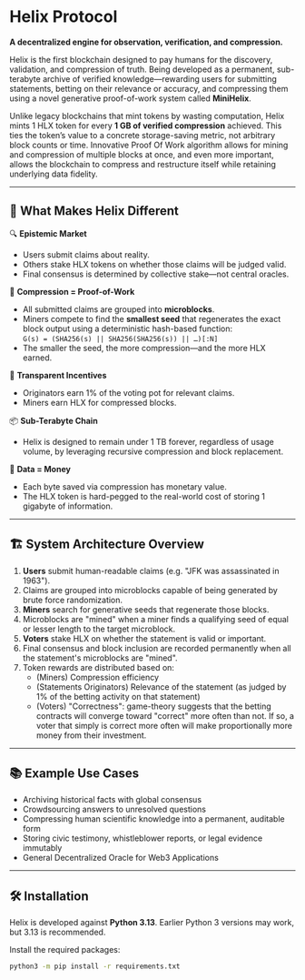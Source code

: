 # Helix Protocol

**A decentralized engine for observation, verification, and compression.**

Helix is the first blockchain designed to pay humans for the discovery, validation, and compression of truth. Being developed as a permanent, sub-terabyte archive of verified knowledge—rewarding users for submitting statements, betting on their relevance or accuracy, and compressing them using a novel generative proof-of-work system called **MiniHelix**.

Unlike legacy blockchains that mint tokens by wasting computation, Helix mints 1 HLX token for every **1 GB of verified compression** achieved. This ties the token’s value to a concrete storage-saving metric, not arbitrary block counts or time. Innovative Proof Of Work algorithm allows for mining and compression of multiple blocks at once, and even more important, allows the blockchain to compress and restructure itself while retaining underlying data fidelity.

---

## 🚀 What Makes Helix Different

🔍 **Epistemic Market**  
- Users submit claims about reality.  
- Others stake HLX tokens on whether those claims will be judged valid.  
- Final consensus is determined by collective stake—not central oracles.

🧠 **Compression = Proof-of-Work**  
- All submitted claims are grouped into **microblocks**.  
- Miners compete to find the **smallest seed** that regenerates the exact block output using a deterministic hash-based function:  
  `G(s) = (SHA256(s) || SHA256(SHA256(s)) || …)[:N]`
- The smaller the seed, the more compression—and the more HLX earned.

🧮 **Transparent Incentives**  
- Originators earn 1% of the voting pot for relevant claims.  
- Miners earn HLX for compressed blocks.  

📦 **Sub-Terabyte Chain**  
- Helix is designed to remain under 1 TB forever, regardless of usage volume, by leveraging recursive compression and block replacement.

🧬 **Data = Money**  
- Each byte saved via compression has monetary value.  
- The HLX token is hard-pegged to the real-world cost of storing 1 gigabyte of information.

---

## 🏗️ System Architecture Overview

1. **Users** submit human-readable claims (e.g. "JFK was assassinated in 1963").
2. Claims are grouped into microblocks capable of being generated by brute force randomization.
3. **Miners** search for generative seeds that regenerate those blocks.
4. Microblocks are "mined" when a miner finds a qualifying seed of equal or lesser length to the target microblock.
5. **Voters** stake HLX on whether the statement is valid or important.
6. Final consensus and block inclusion are recorded permanently when all the statement's microblocks are "mined".
7. Token rewards are distributed based on:
   - (Miners) Compression efficiency
   - (Statements Originators) Relevance of the statement (as judged by 1% of the betting activity on that statement)
   - (Voters) "Correctness": game-theory suggests that the betting contracts will converge toward "correct" more often than not. If so, a voter that simply is correct more often will make proportionally more money from their investment.

---

## 📚 Example Use Cases

- Archiving historical facts with global consensus  
- Crowdsourcing answers to unresolved questions  
- Compressing human scientific knowledge into a permanent, auditable form  
- Storing civic testimony, whistleblower reports, or legal evidence immutably  
- General Decentralized Oracle for Web3 Applications  

---

## 🛠 Installation

Helix is developed against **Python 3.13**. Earlier Python 3 versions may work, but 3.13 is recommended.

Install the required packages:

```bash
python3 -m pip install -r requirements.txt
